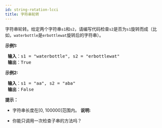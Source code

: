 ```yaml
---
id: string-rotation-lcci
title: 字符串轮转
---
```

字符串轮转。给定两个字符串<code>s1</code>和<code>s2</code>，请编写代码检查<code>s2</code>是否为<code>s1</code>旋转而成（比如，<code>waterbottle</code>是<code>erbottlewat</code>旋转后的字符串）。

**示例1:**


<pre><strong> 输入</strong>：s1 = &#34;waterbottle&#34;, s2 = &#34;erbottlewat&#34;<br/><strong> 输出</strong>：True<br/></pre>

**示例2:**


<pre><strong> 输入</strong>：s1 = &#34;aa&#34;, s2 = &#34;aba&#34;<br/><strong> 输出</strong>：False<br/></pre>

**提示：**

- 字符串长度在[0, 100000]范围内。
**说明:**

- 你能只调用一次检查子串的方法吗？